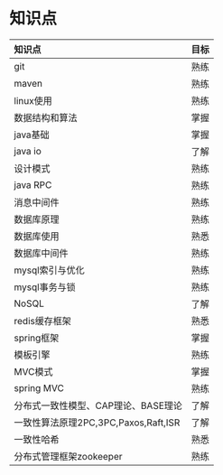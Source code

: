 # 知识点

| 知识点 | 目标 |
| :--- | :--- |
| git | 熟练 |
| maven | 熟练 |
| linux使用 | 熟练 |
| 数据结构和算法 | 掌握 |
| java基础 | 掌握 |
| java io | 了解 |
| 设计模式 | 熟练 |
| java RPC | 熟练 |
| 消息中间件 | 熟练 |
| 数据库原理 | 熟练 |
| 数据库使用 | 熟悉 |
| 数据库中间件 | 熟练 |
| mysql索引与优化 | 熟练 |
| mysql事务与锁 | 熟练 |
| NoSQL | 了解 |
| redis缓存框架 | 熟悉 |
| spring框架 | 掌握 |
| 模板引擎 | 熟练 |
| MVC模式 | 掌握 |
| spring MVC | 熟练 |
| 分布式一致性模型、CAP理论、BASE理论 | 了解 |
| 一致性算法原理2PC,3PC,Paxos,Raft,ISR | 了解 |
| 一致性哈希 | 熟悉 |
| 分布式管理框架zookeeper | 熟练 |

### 



